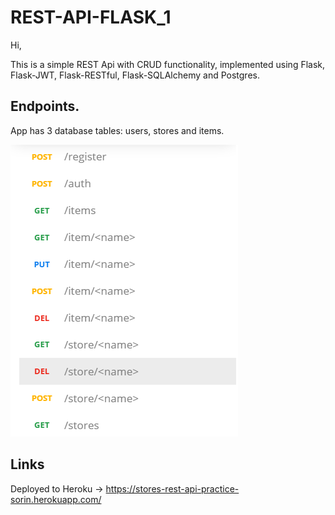 # REST-API-FLASK_1

Hi, 

This is a simple REST Api with CRUD functionality, implemented using Flask, Flask-JWT, Flask-RESTful, Flask-SQLAlchemy and Postgres. 

## Endpoints. 
App has 3 database tables: users, stores and items. 

![postman pic](https://github.com/soringherghisan/REST-API-FLASK_1/blob/master/postman.png?raw=true)



## Links
Deployed to Heroku -> https://stores-rest-api-practice-sorin.herokuapp.com/
